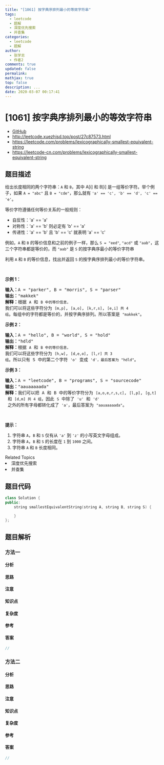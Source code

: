 ```yaml
---
title: "[1061] 按字典序排列最小的等效字符串"
tags:
  - leetcode
  - 题解
  - 深度优先搜索
  - 并查集
categories:
  - leetcode
  - 题解
author:
  - 张学志
  - 作者2
comments: true
updated: false
permalink:
mathjax: true
top: false
description: ...
date: 2020-03-07 00:17:41
---
```



# [1061] 按字典序排列最小的等效字符串
* [GitHub](https://github.com/algoboy101/LeetCodeCrowdsource/tree/master/_posts/QA/%5B1061%5D%20%E6%8C%89%E5%AD%97%E5%85%B8%E5%BA%8F%E6%8E%92%E5%88%97%E6%9C%80%E5%B0%8F%E7%9A%84%E7%AD%89%E6%95%88%E5%AD%97%E7%AC%A6%E4%B8%B2.md)
* http://leetcode.xuezhisd.top/post/27c87573.html
* https://leetcode.com/problems/lexicographically-smallest-equivalent-string
* https://leetcode-cn.com/problems/lexicographically-smallest-equivalent-string


## 题目描述

<p>给出长度相同的两个字符串：<code>A</code> 和&nbsp;<code>B</code>，其中 A[i] 和 B[i] 是一组等价字符。举个例子，如果&nbsp;<code>A = &quot;abc&quot;</code> 且&nbsp;<code>B = &quot;cde&quot;</code>，那么就有&nbsp;<code>&#39;a&#39; == &#39;c&#39;, &#39;b&#39; == &#39;d&#39;, &#39;c&#39; == &#39;e&#39;</code>。</p>

<p>等价字符遵循任何等价关系的一般规则：</p>

<ul>
	<li>自反性：&#39;a&#39; == &#39;a&#39;</li>
	<li>对称性：&#39;a&#39; == &#39;b&#39; 则必定有 &#39;b&#39; == &#39;a&#39;</li>
	<li>传递性：&#39;a&#39; == &#39;b&#39; 且 &#39;b&#39; == &#39;c&#39; 就表明 &#39;a&#39; == &#39;c&#39;</li>
</ul>

<p>例如，<code>A</code> 和&nbsp;<code>B</code>&nbsp;的等价信息和之前的例子一样，那么&nbsp;<code>S = &quot;eed&quot;</code>, <code>&quot;acd&quot;</code>&nbsp;或&nbsp;<code>&quot;aab&quot;</code>，这三个字符串都是等价的，而&nbsp;<code>&quot;aab&quot;</code>&nbsp;是 <code>S</code>&nbsp;的按字典序最小的等价字符串</p>

<p>利用&nbsp;<code>A</code> 和&nbsp;<code>B</code>&nbsp;的等价信息，找出并返回 <code>S</code>&nbsp;的按字典序排列最小的等价字符串。</p>

<p>&nbsp;</p>

<p><strong>示例 1：</strong></p>

<pre><strong>输入：</strong>A = &quot;parker&quot;, B = &quot;morris&quot;, S = &quot;parser&quot;
<strong>输出：</strong>&quot;makkek&quot;
<strong>解释：</strong>根据 <code>A</code> 和 <code>B 中的等价信息，</code>我们可以将这些字符分为 <code>[m,p]</code>, <code>[a,o]</code>, <code>[k,r,s]</code>, <code>[e,i] 共 4 组</code>。每组中的字符都是等价的，并按字典序排列。所以答案是 <code>&quot;makkek&quot;</code>。
</pre>

<p><strong>示例 2：</strong></p>

<pre><strong>输入：</strong>A = &quot;hello&quot;, B = &quot;world&quot;, S = &quot;hold&quot;
<strong>输出：</strong>&quot;hdld&quot;
<strong>解释：</strong>根据 <code>A</code> 和 <code>B 中的等价信息，</code>我们可以将这些字符分为 <code>[h,w]</code>, <code>[d,e,o]</code>, <code>[l,r] 共 3 组</code>。所以只有 S 中的第二个字符 <code>&#39;o&#39;</code> 变成 <code>&#39;d&#39;，最后答案为<span style=""> </span></code><code>&quot;hdld&quot;</code>。
</pre>

<p><strong>示例 3：</strong></p>

<pre><strong>输入：</strong>A = &quot;leetcode&quot;, B = &quot;programs&quot;, S = &quot;sourcecode&quot;
<strong>输出：</strong>&quot;aauaaaaada&quot;
<strong>解释：</strong>我们可以把 A 和 B 中的等价字符分为 <code>[a,o,e,r,s,c]</code>, <code>[l,p]</code>, <code>[g,t]</code> 和 <code>[d,m] 共 4 组</code>，因此 <code>S</code> 中除了 <code>&#39;u&#39;</code> 和 <code>&#39;d&#39;</code> 之外的所有字母都转化成了 <code>&#39;a&#39;</code>，最后答案为 <code>&quot;aauaaaaada&quot;</code>。
</pre>

<p>&nbsp;</p>

<p><strong>提示：</strong></p>

<ol>
	<li>字符串&nbsp;<code>A</code>，<code>B</code>&nbsp;和&nbsp;<code>S</code>&nbsp;仅有从&nbsp;<code>&#39;a&#39;</code> 到&nbsp;<code>&#39;z&#39;</code>&nbsp;的小写英文字母组成。</li>
	<li>字符串&nbsp;<code>A</code>，<code>B</code>&nbsp;和&nbsp;<code>S</code>&nbsp;的长度在&nbsp;<code>1</code> 到&nbsp;<code>1000</code>&nbsp;之间。</li>
	<li>字符串&nbsp;<code>A</code>&nbsp;和&nbsp;<code>B</code>&nbsp;长度相同。</li>
</ol>
<div><div>Related Topics</div><div><li>深度优先搜索</li><li>并查集</li></div></div>


## 题目代码

```cpp
class Solution {
public:
    string smallestEquivalentString(string A, string B, string S) {

    }
};
```


## 题目解析


### 方法一

#### 分析

#### 思路

#### 注意

#### 知识点

#### 复杂度

#### 参考

#### 答案

```cpp
//
```


### 方法二

#### 分析

#### 思路

#### 注意

#### 知识点

#### 复杂度

#### 参考

#### 答案

```cpp
//
```



